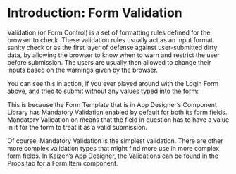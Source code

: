 # Introduction: Form Validation

Validation (or Form Control) is a set of formatting rules defined for the browser to check. These validation rules usually act as an input format sanity check or as the first layer of defense against user-submitted dirty data, by allowing the browser to know when to warn and restrict the user before submission. The users are usually then allowed to change their inputs based on the warnings given by the browser.

You can see this in action, if you ever played around with the Login Form above, and tried to submit without any values typed into the form:





This is because the Form Template that is in App Designer’s Component Library has Mandatory Validation enabled by default for both its form fields. Mandatory Validation on means that the field in question has to have a value in it for the form to treat it as a valid submission.

Of course, Mandatory Validation is the simplest validation. There are other more complex validation types that might find more use in more complex form fields. In Kaizen’s App Designer, the Validations can be found in the Props tab for a Form.Item component.





